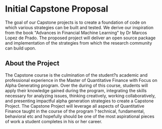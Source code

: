 # Initial Capstone Proposal
The goal of our Capstone projects is to create a foundation of code on which various strategies can be built and tested. We derive our inspiration from the book "Advances in Financial Machine Learning" by Dr Marcos Lopez de Prado. The proposed project will deliver an open source package and implementation of the strategies from which the research community can build upon.

## About the Project
The Capstone course is the culmination of the student?s academic and professional experience in the Master of Quantitative Finance with Focus on Alpha Generating program. Over the during of this course, students will apply their knowledge gained during the program, integrating the skills necessary for analyzing issues, thinking creatively, working collaboratively, and presenting impactful alpha generation strategies to create a Capstone Project. The Capstone Project will leverage all aspects of Quantitative Finance taught in the course of the program ? technical, fundamental, behavioral etc and hopefully should be one of the most aspirational pieces of work a student completes in his or her career.














